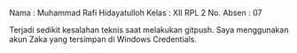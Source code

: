 Nama : Muhammad Rafi Hidayatulloh
Kelas : XII RPL 2
No. Absen : 07


Terjadi sedikit kesalahan teknis saat melakukan gitpush. Saya menggunakan akun Zaka yang tersimpan di Windows Credentials.
